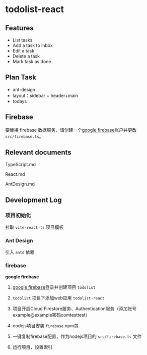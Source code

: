 # todolist-react

## Features

- List tasks
- Add a task to inbox
- Edit a task
- Delete a task
- Mark task as done

## Plan Task

- ant-design
- layout：sidebar + header+main
- todays

## Firebase

要替换 firebase 数据服务，请创建一个[google firebase](https://console.firebase.google.com/)账户并更改 `src/firebase.ts`。

## Relevant documents

TypeScript.md

React.md

AntDesign.md


## Development Log

### 项目初始化

拉取 `vite-react-ts` 项目模板

### Ant Design

引入 `antd` 依赖

### firebase

**google firebase**

1. [google firebase](https://console.firebase.google.com/)登录并创建项目 `todolist`

2. `todolist` 项目下添加web应用 `todolist-react`

3. 项目开启Cloud Firestore服务、Authentication服务（添加账号example@example密码comtesttest）

4. nodejs项目安装 `firebase` npm包

5. 一键复制firebase配置，作为nodejs项目的 `src/firebase.ts` 文件

6. 运行项目，设置索引





